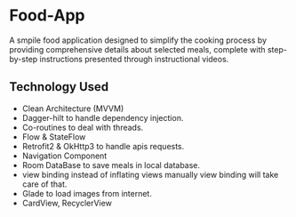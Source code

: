 # Food-App
A smpile food application designed to simplify the cooking process by providing comprehensive details about selected meals, complete with step-by-step instructions presented through instructional videos.

## Technology Used
- Clean Architecture (MVVM) 
- Dagger-hilt to handle dependency injection.
- Co-routines to deal with threads.
- Flow & StateFlow
- Retrofit2 & OkHttp3 to handle apis requests.
- Navigation Component
- Room DataBase to save meals in local database.
- view binding instead of inflating views manually view binding will take care of that.
- Glade to load images from internet.
- CardView, RecyclerView
